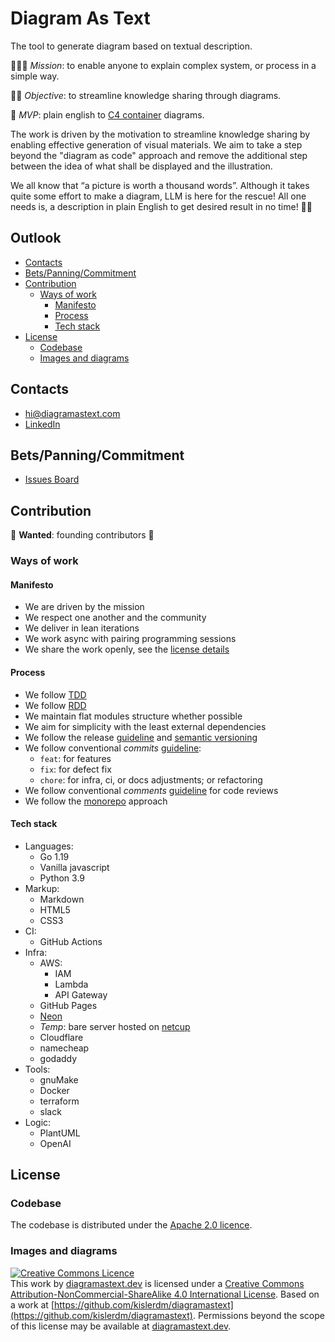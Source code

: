 # Diagram As Text

The tool to generate diagram based on textual description.

🚀🚀🚀 _Mission_: to enable anyone to explain complex system, or process in a simple way.

🚀🚀 _Objective_: to streamline knowledge sharing through diagrams.

🚀 _MVP_: plain english to [C4 container](http://c4model.com/) diagrams.

The work is driven by the motivation to streamline knowledge sharing by enabling effective generation of visual
materials. We aim to take a step beyond the "diagram as code" approach and remove the additional step between the idea
of what shall be displayed and the illustration.

We all know that “a picture is worth a thousand words”. Although it takes quite some effort to make a diagram, LLM is
here for the rescue! All one needs is, a description in plain English to get desired result in no time! 🤖🦾

## Outlook

* [Contacts](#contacts)
* [Bets/Panning/Commitment](#bets-panning-commitment)
* [Contribution](#contribution)
    + [Ways of work](#ways-of-work)
        - [Manifesto](#manifesto)
        - [Process](#process)
        - [Tech stack](#tech-stack)
* [License](#license)
    + [Codebase](#codebase)
    + [Images and diagrams](#images-and-diagrams)

## Contacts

- <a href="mailto:hi@diagramastext.com">hi@diagramastext.com</a>
- [LinkedIn](https://www.linkedin.com/in/dkisler/)

## Bets/Panning/Commitment

- [Issues Board](https://github.com/users/kislerdm/projects/5/views/)

## Contribution

🔔 **Wanted**: founding contributors 🔔

### Ways of work

#### Manifesto

- We are driven by the mission
- We respect one another and the community
- We deliver in lean iterations
- We work async with pairing programming sessions
- We share the work openly, see the [license details](#license)

#### Process

- We follow [TDD](https://www.guru99.com/test-driven-development.html)
- We follow [RDD](https://tom.preston-werner.com/2010/08/23/readme-driven-development.html)
- We maintain flat modules structure whether possible
- We aim for simplicity with the least external dependencies
- We follow the release [guideline](https://keepachangelog.com/en/1.0.0/) and [semantic versioning](https://semver.org/)
- We follow conventional _commits_ [guideline](https://www.conventionalcommits.org/en/v1.0.0/):
  - `feat`: for features
  - `fix`: for defect fix
  - `chore`: for infra, ci, or docs adjustments; or refactoring
- We follow conventional _comments_ [guideline](https://conventionalcomments.org/) for code reviews
- We follow the [monorepo](https://monorepo.tools/) approach

#### Tech stack

- Languages:
  - Go 1.19
  - Vanilla javascript
  - Python 3.9
- Markup:
  - Markdown
  - HTML5
  - CSS3
- CI:
  - GitHub Actions
- Infra:
  - AWS:
    - IAM
    - Lambda
    - API Gateway
  - GitHub Pages
  - [Neon](https://neon.tech/)
  - _Temp_: bare server hosted on [netcup](https://www.netcup.de/)
  - Cloudflare
  - namecheap
  - godaddy
- Tools:
  - gnuMake
  - Docker
  - terraform
  - slack
- Logic:
  - PlantUML
  - OpenAI

## License

### Codebase

The codebase is distributed under the [Apache 2.0 licence](LICENSE).

### Images and diagrams

<a rel="license" href="http://creativecommons.org/licenses/by-nc-sa/4.0/"><img alt="Creative Commons Licence" style="border-width:0" src="https://i.creativecommons.org/l/by-nc-sa/4.0/80x15.png" /></a><br />
This work
by <a xmlns:cc="http://creativecommons.org/ns#" href="diagramastext.dev" property="cc:attributionName" rel="cc:attributionURL">
diagramastext.dev</a> is licensed under a <a rel="license" href="http://creativecommons.org/licenses/by-nc-sa/4.0/">
Creative Commons Attribution-NonCommercial-ShareAlike 4.0 International License</a>.
Based on a work at [https://github.com/kislerdm/diagramastext](https://github.com/kislerdm/diagramastext).
Permissions beyond the scope of this license may be available
at <a xmlns:cc="http://creativecommons.org/ns#" href="diagramastext.dev" rel="cc:morePermissions">diagramastext.dev</a>. 
